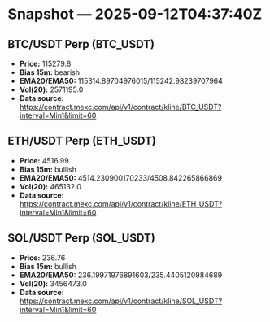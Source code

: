 # Snapshot — 2025-09-12T04:37:40Z

## BTC/USDT Perp (BTC_USDT)
- **Price:** 115279.8
- **Bias 15m:** bearish
- **EMA20/EMA50:** 115314.89704976015/115242.98239707964
- **Vol(20):** 2571195.0
- **Data source:** https://contract.mexc.com/api/v1/contract/kline/BTC_USDT?interval=Min1&limit=60

## ETH/USDT Perp (ETH_USDT)
- **Price:** 4516.99
- **Bias 15m:** bullish
- **EMA20/EMA50:** 4514.230900170233/4508.842265866869
- **Vol(20):** 465132.0
- **Data source:** https://contract.mexc.com/api/v1/contract/kline/ETH_USDT?interval=Min1&limit=60

## SOL/USDT Perp (SOL_USDT)
- **Price:** 236.76
- **Bias 15m:** bullish
- **EMA20/EMA50:** 236.19971976891603/235.4405120984689
- **Vol(20):** 3456473.0
- **Data source:** https://contract.mexc.com/api/v1/contract/kline/SOL_USDT?interval=Min1&limit=60
